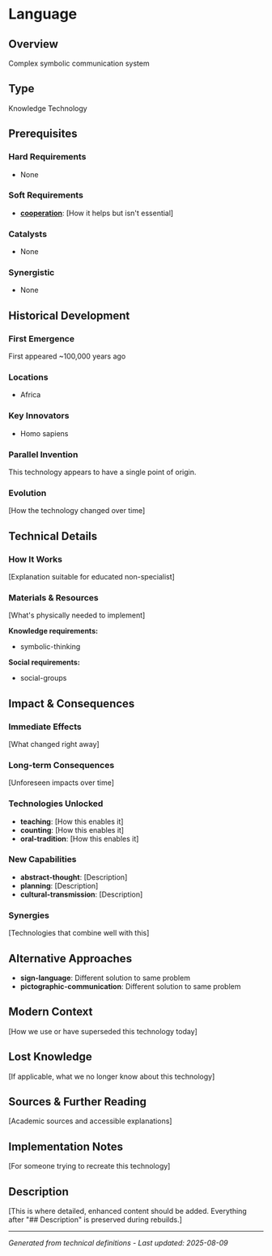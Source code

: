 # Language

## Overview
Complex symbolic communication system

## Type
Knowledge Technology

## Prerequisites

### Hard Requirements
- None

### Soft Requirements
- **[cooperation](../cooperation/README.md)**: [How it helps but isn't essential]

### Catalysts
- None

### Synergistic
- None

## Historical Development

### First Emergence
First appeared ~100,000 years ago

### Locations
- Africa

### Key Innovators
- Homo sapiens

### Parallel Invention
This technology appears to have a single point of origin.

### Evolution
[How the technology changed over time]

## Technical Details

### How It Works
[Explanation suitable for educated non-specialist]

### Materials & Resources
[What's physically needed to implement]


**Knowledge requirements:**
- symbolic-thinking


**Social requirements:**
- social-groups

## Impact & Consequences

### Immediate Effects
[What changed right away]

### Long-term Consequences
[Unforeseen impacts over time]

### Technologies Unlocked
- **teaching**: [How this enables it]
- **counting**: [How this enables it]
- **oral-tradition**: [How this enables it]

### New Capabilities
- **abstract-thought**: [Description]
- **planning**: [Description]
- **cultural-transmission**: [Description]

### Synergies
[Technologies that combine well with this]

## Alternative Approaches
- **sign-language**: Different solution to same problem
- **pictographic-communication**: Different solution to same problem

## Modern Context
[How we use or have superseded this technology today]

## Lost Knowledge
[If applicable, what we no longer know about this technology]

## Sources & Further Reading
[Academic sources and accessible explanations]

## Implementation Notes
[For someone trying to recreate this technology]

## Description



[This is where detailed, enhanced content should be added. Everything after "## Description" is preserved during rebuilds.]

---
*Generated from technical definitions - Last updated: 2025-08-09*
